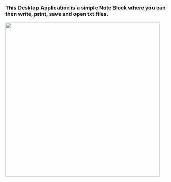 <h3>
  This Desktop Application is a simple Note Block where you can then write, print, save and open txt files.
</h3>

<p align="left">
  <img src="https://user-images.githubusercontent.com/52591976/79241042-cb46ae80-7e72-11ea-83b5-f84ec27ac853.png"width =480/>
</p>

